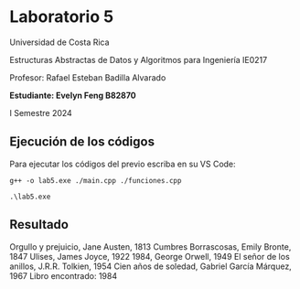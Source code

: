 # Laboratorio 5

Universidad de Costa Rica

Estructuras Abstractas de Datos y Algoritmos para Ingeniería IE0217

Profesor: Rafael Esteban Badilla Alvarado

**Estudiante: Evelyn Feng B82870**

I Semestre 2024


## Ejecución de los códigos

Para ejecutar los códigos del previo escriba en su VS Code:
```
g++ -o lab5.exe ./main.cpp ./funciones.cpp

.\lab5.exe 
````
## Resultado

Orgullo y prejuicio, Jane Austen, 1813 
Cumbres Borrascosas, Emily Bronte, 1847
Ulises, James Joyce, 1922
1984, George Orwell, 1949
El señor de los anillos, J.R.R. Tolkien, 1954
Cien años de soledad, Gabriel García Márquez, 1967
Libro encontrado: 1984

